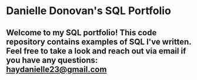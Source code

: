 # Danielle Donovan's SQL Portfolio
## Welcome to my SQL portfolio! This code repository contains examples of SQL I've written. Feel free to take a look and reach out via email if you have any questions: haydanielle23@gmail.com
